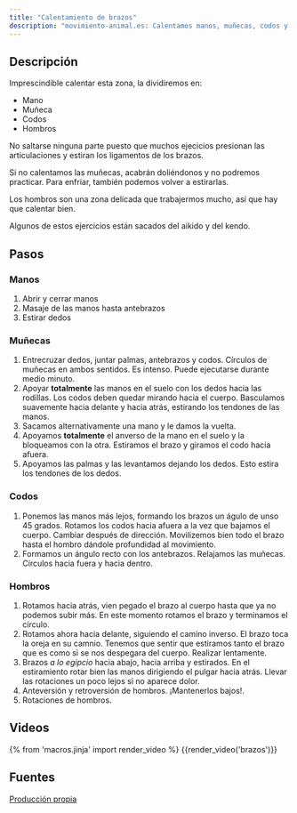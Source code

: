 ```yaml
---
title: "Calentamiento de brazos"
description: "movimiento-animal.es: Calentamos manos, muñecas, codos y hombros"
---
```

## Descripción

Imprescindible calentar esta zona, la dividiremos en:

* Mano
* Muñeca
* Codos
* Hombros

No saltarse ninguna parte puesto que muchos ejecicios presionan las articulaciones y estiran los ligamentos de los brazos.

Si no calentamos las muñecas, acabrán doliéndonos y no podremos practicar. Para enfriar, también podemos volver a estirarlas.

Los hombros son una zona delicada que trabajermos mucho, así que hay que calentar bien.

Algunos de estos ejercicios están sacados del aikido y del kendo.

## Pasos

### Manos

1. Abrir y cerrar manos
2. Masaje de las manos hasta antebrazos
3. Estirar dedos

### Muñecas

1. Entrecruzar dedos, juntar palmas, antebrazos y codos. Círculos de muñecas en ambos sentidos. Es intenso. Puede ejecutarse durante medio minuto.
2. Apoyar **totalmente** las manos en el suelo con los dedos hacia las rodillas. Los codos deben quedar mirando hacia el cuerpo. Basculamos suavemente hacia delante y hacia atrás, estirando los tendones de las manos.
3. Sacamos alternativamente una mano y le damos la vuelta.
4. Apoyamos **totalmente** el anverso de la mano en el suelo y la bloqueamos con la otra. Estiramos el brazo y giramos el codo hacia afuera.
5. Apoyamos las palmas y las levantamos dejando los dedos. Esto estira los tendones de los dedos.

### Codos

1. Ponemos las manos más lejos, formando los brazos un águlo de unso 45 grados. Rotamos los codos hacia afuera a la vez que bajamos el cuerpo. Cambiar después de dirección. Movilizemos bien todo el brazo hasta el hombro dándole profundidad al movimiento.
2. Formamos un ángulo recto con los antebrazos. Relajamos las muñecas. Círculos hacia fuera y hacia dentro.

### Hombros

1. Rotamos hacia atrás, vien pegado el brazo al cuerpo hasta que ya no podemos subir más. En este momento rotamos el brazo y terminamos el círculo.
2. Rotamos ahora hacia delante, siguiendo el camino inverso. El brazo toca la oreja en su camnio. Tenemos que sentir que estiramos tanto el brazo que es como si se nos despegara del cuerpo. Realizar lentamente.
3. Brazos *a lo egipcio* hacia abajo, hacia arriba y estirados. En el estiramiento rotar bien las manos dirigiendo el pulgar hacia atrás. Llevar las rotaciones un poco lejos si no aparece dolor.
4. Anteversión y retroversión de hombros. ¡Mantenerlos bajos!.
5. Rotaciones de hombros.

## Videos

{% from 'macros.jinja' import render_video %}
{{render_video('brazos')}}

## Fuentes

[Producción propia]({{config.site_url}})